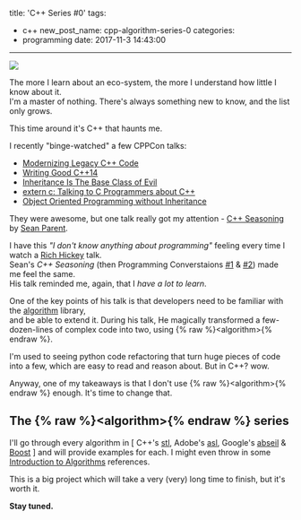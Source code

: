 title: 'C++ <algorithm> Series #0'
tags:
  - c++
new_post_name: cpp-algorithm-series-0
categories:
  - programming
date: 2017-11-3 14:43:00
---

![](/images/2017/11/xkcd-algo.png)

The more I learn about an eco-system, the more I understand how little I know about it.  
I'm a master of nothing. There's always something new to know, and the list only grows.

This time around it's C++ that haunts me.

I recently "binge-watched" a few CPPCon talks:

- [Modernizing Legacy C++ Code](https://www.youtube.com/watch?v=LDxAgMe6D18)
- [Writing Good C++14](https://www.youtube.com/watch?v=1OEu9C51K2A)
- [Inheritance Is The Base Class of Evil](https://www.youtube.com/watch?v=bIhUE5uUFOA)
- [extern c: Talking to C Programmers about C++](https://www.youtube.com/watch?v=D7Sd8A6_fYU)
- [Object Oriented Programming without Inheritance](https://www.youtube.com/watch?v=xcpSLRpOMJM)

They were awesome, but one talk really got my attention - [C++ Seasoning](https://channel9.msdn.com/Events/GoingNative/2013/Cpp-Seasoning) by [Sean Parent](http://sean-parent.stlab.cc/papers-and-presentations).

I have this *"I don't know anything about programming"* feeling every time I watch a [Rich Hickey](https://changelog.com/posts/rich-hickeys-greatest-hits) talk.  
Sean's *C++ Seasoning* (then Programming Converstaions [#1](https://www.youtube.com/watch?v=IzNtM038JuI) & [#2](https://www.youtube.com/watch?v=vxv74Mjt9_0)) made me feel the same.  
His talk reminded me, again, that I *have a lot to learn*.

One of the key points of his talk is that developers need to be familiar with the [algorithm](http://www.cplusplus.com/reference/algorithm/) library,  
and be able to extend it. During his talk, He magically transformed a few-dozen-lines of complex code into two, using {% raw %}&lt;algorithm&gt;{% endraw %}.

I'm used to seeing python code refactoring that turn huge pieces of code into a few, which are easy to read and reason about. But in C++? wow.  

Anyway, one of my takeaways is that I don't use {% raw %}&lt;algorithm&gt;{% endraw %} enough. It's time to change that.

## The {% raw %}&lt;algorithm&gt;{% endraw %} series

I'll go through every algorithm in \[ C++'s [stl](http://www.cplusplus.com/reference/algorithm/), Adobe's [asl](https://github.com/stlab/adobe_source_libraries), Google's [abseil](https://github.com/abseil/abseil-cpp) & [Boost](http://www.boost.org/doc/libs/1_65_1/libs/algorithm/doc/html/index.html) \] and will provide examples for each. I might even throw in some [Introduction to Algorithms](https://ocw.mit.edu/courses/electrical-engineering-and-computer-science/6-046j-introduction-to-algorithms-sma-5503-fall-2005/) references.

This is a big project which will take a very (very) long time to finish, but it's worth it.

**Stay tuned.**
